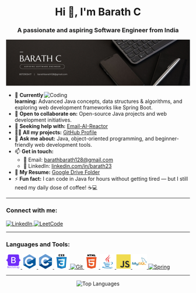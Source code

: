 <h1 align="center">Hi 👋, I'm Barath C</h1>
<h3 align="center">A passionate and aspiring Software Engineer from India</h3>

<p align="center">
  <img src="https://github.com/Barath2394/Barath2394/blob/main/Banner.png?raw=true" alt="Banner Image" />
</p>

<!-- ✅ Replaced with animated coding GIF -->
<img align="right" alt="Coding" width="400" src="https://media.tenor.com/2uyENRmiUt0AAAAC/coding.gif" />



- 🌱 **Currently learning:** Advanced Java concepts, data structures & algorithms, and exploring web development frameworks like Spring Boot.  
- 👯 **Open to collaborate on:** Open-source Java projects and web development initiatives.  
- 🤝 **Seeking help with:** [Email-AI-Reactor](https://github.com/Barath2394/Email-AI-Reactor)  
- 👨‍💻 **All my projects:** [GitHub Profile](https://github.com/Barath2394)  
- 💬 **Ask me about:** Java, object-oriented programming, and beginner-friendly web development tools.  
- 📫 **Get in touch:**  
  - 📧 Email: [barathbarath128@gmail.com](mailto:barathbarath128@gmail.com)  
  - 🔗 LinkedIn: [linkedin.com/in/barath23](https://www.linkedin.com/in/barath23/)  
- 📄 **My Resume:** [Google Drive Folder](https://drive.google.com/drive/folders/1lxcRfxaVtAB8wkHlXv9Kqf-t9-mu59t9)  
- ⚡ **Fun fact:** I can code in Java for hours without getting tired — but I still need my daily dose of coffee! ☕💻  

---

### Connect with me:
<p align="left">
  <a href="https://www.linkedin.com/in/barath23/" target="_blank">
    <img align="center" src="https://raw.githubusercontent.com/rahuldkjain/github-profile-readme-generator/master/src/images/icons/Social/linked-in-alt.svg" alt="LinkedIn" height="30" width="40" />
  </a>
  <a href="https://www.leetcode.com/barath-23" target="_blank">
    <img align="center" src="https://raw.githubusercontent.com/rahuldkjain/github-profile-readme-generator/master/src/images/icons/Social/leet-code.svg" alt="LeetCode" height="30" width="40" />
  </a>
</p>

---

### Languages and Tools:
<p align="left">
  <a href="https://getbootstrap.com" target="_blank" rel="noreferrer">
    <img src="https://raw.githubusercontent.com/devicons/devicon/master/icons/bootstrap/bootstrap-plain-wordmark.svg" alt="Bootstrap" width="40" height="40"/>
  </a>
  <a href="https://www.cprogramming.com/" target="_blank" rel="noreferrer">
    <img src="https://raw.githubusercontent.com/devicons/devicon/master/icons/c/c-original.svg" alt="C" width="40" height="40"/>
  </a>
  <a href="https://www.w3schools.com/cpp/" target="_blank" rel="noreferrer">
    <img src="https://raw.githubusercontent.com/devicons/devicon/master/icons/cplusplus/cplusplus-original.svg" alt="C++" width="40" height="40"/>
  </a>
  <a href="https://www.w3schools.com/css/" target="_blank" rel="noreferrer">
    <img src="https://raw.githubusercontent.com/devicons/devicon/master/icons/css3/css3-original-wordmark.svg" alt="CSS3" width="40" height="40"/>
  </a>
  <a href="https://git-scm.com/" target="_blank" rel="noreferrer">
    <img src="https://www.vectorlogo.zone/logos/git-scm/git-scm-icon.svg" alt="Git" width="40" height="40"/>
  </a>
  <a href="https://www.w3.org/html/" target="_blank" rel="noreferrer">
    <img src="https://raw.githubusercontent.com/devicons/devicon/master/icons/html5/html5-original-wordmark.svg" alt="HTML5" width="40" height="40"/>
  </a>
  <a href="https://www.java.com" target="_blank" rel="noreferrer">
    <img src="https://raw.githubusercontent.com/devicons/devicon/master/icons/java/java-original.svg" alt="Java" width="40" height="40"/>
  </a>
  <a href="https://developer.mozilla.org/en-US/docs/Web/JavaScript" target="_blank" rel="noreferrer">
    <img src="https://raw.githubusercontent.com/devicons/devicon/master/icons/javascript/javascript-original.svg" alt="JavaScript" width="40" height="40"/>
  </a>
  <a href="https://www.mysql.com/" target="_blank" rel="noreferrer">
    <img src="https://raw.githubusercontent.com/devicons/devicon/master/icons/mysql/mysql-original-wordmark.svg" alt="MySQL" width="40" height="40"/>
  </a>
  <a href="https://spring.io/" target="_blank" rel="noreferrer">
    <img src="https://www.vectorlogo.zone/logos/springio/springio-icon.svg" alt="Spring" width="40" height="40"/>
  </a>
</p>

---

<p align="center">
  <img src="https://github-readme-stats.vercel.app/api/top-langs?username=barath2394&show_icons=true&locale=en&layout=compact" alt="Top Languages" />
</p>



